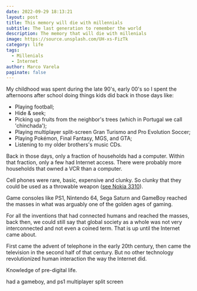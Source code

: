 ```yaml
---
date: 2022-09-29 18:13:21
layout: post
title: This memory will die with millennials
subtitle: The last generation to remember the world
description: The memory that will die with millenials
image: https://source.unsplash.com/UH-xs-FizTk
category: life
tags:
  - Millenials
  - Internet
author: Marco Varela
paginate: false
---
```

My childhood was spent during the late 90's, early 00's so I spent the afternoons after school doing things kids did back in those days like: 

* Playing football;
* Hide & seek;
* Picking up fruits from the neighbor's trees (which in Portugal we call 'chinchada');
* Playing multiplayer split-screen Gran Turismo and Pro Evolution Soccer;
* Playing Pokémon, Final Fantasy, MGS, and GTA;
* Listening to my older brothers's music CDs.

Back in those days, only a fraction of households had a computer. Within that fraction, only a few had Internet access. There were probably more households that owned a VCR than a computer.

Cell phones were rare, basic, expensive and clunky. So clunky that they could be used as a throwable weapon ([see Nokia 3310](https://www.androidauthority.com/nokia-3310-900425/)).  

Game consoles like PS1, Nintendo 64, Sega Saturn and GameBoy reached the masses in what was arguably one of the golden ages of gaming.

For all the inventions that had connected humans and reached the masses, back then, we could still say that global society as a whole was not very interconnected and not even a coined term. That is up until the Internet came about. 

First came the advent of telephone in the early 20th century, then came the television in the second half of that century. But no other technology revolutionized human interaction the way the Internet did.

Knowledge of pre-digital life.

had a gameboy, and ps1 multiplayer split screen
